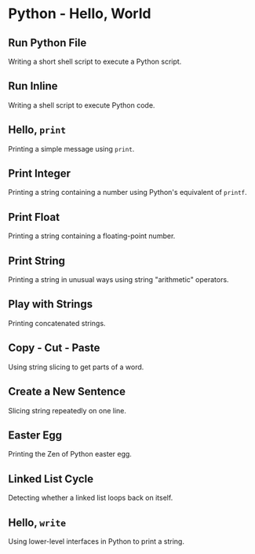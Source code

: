 # Python - Hello, World

## Run Python File
Writing a short shell script to execute a Python script.

## Run Inline
Writing a shell script to execute Python code.

## Hello, `print`
Printing a simple message using `print`.

## Print Integer
Printing a string containing a number using Python's equivalent of `printf`.

## Print Float
Printing a string containing a floating-point number.

## Print String
Printing a string in unusual ways using string "arithmetic" operators.

## Play with Strings
Printing concatenated strings.

## Copy - Cut - Paste
Using string slicing to get parts of a word.

## Create a New Sentence
Slicing string repeatedly on one line.

## Easter Egg
Printing the Zen of Python easter egg.

## Linked List Cycle
Detecting whether a linked list loops back on itself.

## Hello, `write`
Using lower-level interfaces in Python to print a string.
